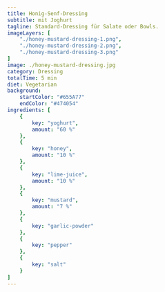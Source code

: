 ```yaml
---
title: Honig-Senf-Dressing 
subtitle: mit Joghurt
tagline: Standard-Dressing für Salate oder Bowls.
imageLayers: [
    "./honey-mustard-dressing-1.png",
    "./honey-mustard-dressing-2.png",
    "./honey-mustard-dressing-3.png"
]
image: ./honey-mustard-dressing.jpg
category: Dressing
totalTime: 5 min
diet: Vegetarian
background:
    startColor: "#655A77"
    endColor: "#474054"
ingredients: [
    {
        key: "yoghurt",
        amount: "60 %"
    },
    {
        key: "honey",
        amount: "10 %"
    },
    {
        key: "lime-juice",
        amount: "10 %"
    },
    {
        key: "mustard",
        amount: "7 %"
    },
    {
        key: "garlic-powder"
    },
    {
        key: "pepper"
    },
    {
        key: "salt"
    }
]
---
```



